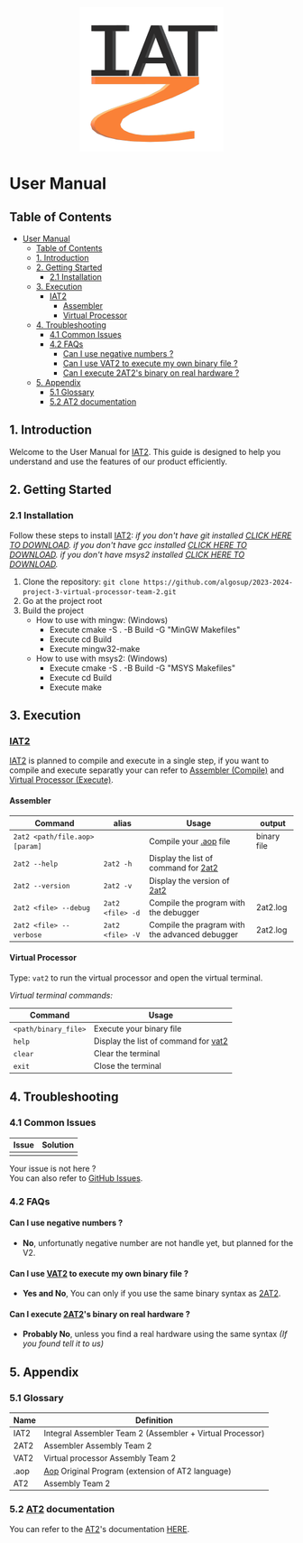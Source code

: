 <img src="../images/IAT2/png/iat2_logo_256px.png" alt="IAT2 Logo" style="display: block; margin: auto;">

# User Manual

## Table of Contents
- [User Manual](#user-manual)
  - [Table of Contents](#table-of-contents)
  - [1. Introduction](#1-introduction)
  - [2. Getting Started](#2-getting-started)
    - [2.1 Installation](#21-installation)
  - [3. Execution](#3-execution)
    - [IAT2](#iat2)
      - [Assembler](#assembler)
      - [Virtual Processor](#virtual-processor)
  - [4. Troubleshooting](#4-troubleshooting)
    - [4.1 Common Issues](#41-common-issues)
    - [4.2 FAQs](#42-faqs)
      - [Can I use negative numbers ?](#can-i-use-negative-numbers-)
      - [Can I use VAT2 to execute my own binary file ?](#can-i-use-vat2-to-execute-my-own-binary-file-)
      - [Can I execute 2AT2's binary on real hardware ?](#can-i-execute-2at2s-binary-on-real-hardware-)
  - [5. Appendix](#5-appendix)
    - [5.1 Glossary](#51-glossary)
    - [5.2 AT2 documentation](#52-at2-documentation)

## 1. Introduction

Welcome to the User Manual for [IAT2](#iat2-id). This guide is designed to help you understand and use the features of our product efficiently.

## 2. Getting Started

### 2.1 Installation

Follow these steps to install [IAT2](#iat2-id):
*if you don't have git installed [CLICK HERE TO DOWNLOAD](https://git-scm.com/download/win).*
*if you don't have gcc installed [CLICK HERE TO DOWNLOAD](https://www.devdungeon.com/content/install-gcc-compiler-windows-msys2-cc).*
*if you don't have msys2 installed [CLICK HERE TO DOWNLOAD](https://www.msys2.org/).*

  1. Clone the repository: ``git clone https://github.com/algosup/2023-2024-project-3-virtual-processor-team-2.git``
  2. Go at the project root
  3. Build the project
     - How to use with mingw: (Windows)
       - Execute cmake -S . -B Build -G "MinGW Makefiles"
       - Execute cd Build
       - Execute mingw32-make
     - How to use with msys2: (Windows)
       - Execute cmake -S . -B Build -G "MSYS Makefiles"
       - Execute cd Build
       - Execute make

## 3. Execution

### [IAT2](#iat2-id)

[IAT2](#iat2-id) is planned to compile and execute in a single step, if you want to compile and execute separatly your can refer to [Assembler (Compile)](#assembler) and [Virtual Processor (Execute)](#virtual-processor).

#### Assembler
| Command | alias | Usage | output |
|---|---| --- | --- |
| ``2at2 <path/file.aop> [param]``| | Compile your [.aop](#aop-id) file | binary file |
| ``2at2 --help`` | ``2at2 -h`` | Display the list of command for [2at2](#2at2-id) | |
| ``2at2 --version`` | ``2at2 -v`` | Display the version of [2at2](#2at2-id) | |
| ``2at2 <file> --debug`` | ``2at2 <file> -d`` | Compile the program with the debugger | 2at2.log |
| ``2at2 <file> --verbose`` | ``2at2 <file> -V`` | Compile the pragram with the advanced debugger | 2at2.log |

#### Virtual Processor

Type: ``vat2`` to run the virtual processor and open the virtual terminal.

*Virtual terminal commands:*

| Command | Usage |
|---|--- |
| ``<path/binary_file>``| Execute your binary file |
| ``help`` |  Display the list of command for [vat2](#vat2-id) |
| ``clear`` | Clear the terminal |
| ``exit`` | Close the terminal | 

## 4. Troubleshooting

### 4.1 Common Issues

|Issue | Solution |
|---|---|
|||

Your issue is not here ?<br>
You can also refer to [GitHub Issues](https://github.com/algosup/2023-2024-project-3-virtual-processor-team-2/issues).

### 4.2 FAQs

#### Can I use negative numbers ?
- **No**, unfortunatly negative number are not handle yet, but planned for the V2.

#### Can I use [VAT2](#vat2-id) to execute my own binary file ?
- **Yes and No**, You can only if you use the same binary syntax as [2AT2](#2at2-id).

#### Can I execute [2AT2](#2at2-id)'s binary on real hardware ?
- **Probably No**, unless you find a real hardware using the same syntax *(If you found tell it to us)*

## 5. Appendix

### 5.1 Glossary

| Name | Definition |
| --- | --- |
| <span id="iat2-id">IAT2</span> | Integral Assembler Team 2 (Assembler + Virtual Processor) |
| <span id="2at2-id">2AT2</span> | Assembler Assembly Team 2 |
| <span id="vat2-id">VAT2</span> | Virtual processor Assembly Team 2 |
| <span id="aop-id">.aop</span> | [Aop](#aop-id) Original Program (extension of AT2 language) |
| <span id="at2-id">AT2</span> | Assembly Team 2 |

### 5.2 [AT2](#at2-id) documentation

You can refer to the [AT2]((#at2-id))'s documentation [HERE](../functional/at2_language_documentation.pdf).